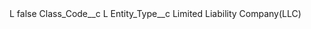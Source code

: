 <?xml version="1.0" encoding="UTF-8"?>
<CustomMetadata xmlns="http://soap.sforce.com/2006/04/metadata" xmlns:xsi="http://www.w3.org/2001/XMLSchema-instance" xmlns:xsd="http://www.w3.org/2001/XMLSchema">
    <label>L</label>
    <protected>false</protected>
    <values>
        <field>Class_Code__c</field>
        <value xsi:type="xsd:string">L</value>
    </values>
    <values>
        <field>Entity_Type__c</field>
        <value xsi:type="xsd:string">Limited Liability Company(LLC)</value>
    </values>
</CustomMetadata>
